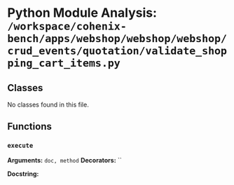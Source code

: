 # Python Module Analysis: `/workspace/cohenix-bench/apps/webshop/webshop/webshop/crud_events/quotation/validate_shopping_cart_items.py`

## Classes

No classes found in this file.


## Functions

### `execute`
**Arguments:** `doc, method`
**Decorators:** ``

**Docstring:**
```

```

